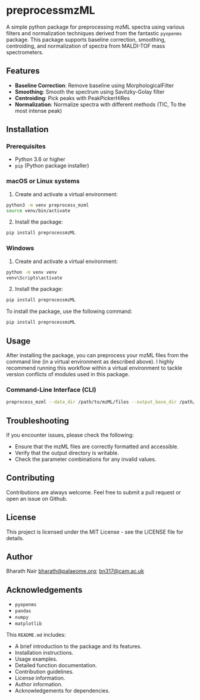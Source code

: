 # preprocessmzML

A simple python package for preprocessing mzML spectra using various filters and normalization techniques derived from the fantastic `pyopenms` package. This package supports baseline correction, smoothing, centroiding, and normalization of spectra from MALDI-TOF mass spectrometers.

## Features
- **Baseline Correction**: Remove baseline using MorphologicalFilter
- **Smoothing**: Smooth the spectrum using Savitzky-Golay filter
- **Centroiding**: Pick peaks with PeakPickerHiRes
- **Normalization**: Normalize spectra with different methods (TIC, To the most intense peak)

## Installation

### Prerequisites
- Python 3.6 or higher
- `pip` (Python package installer)

### macOS or Linux systems
1. Create and activate a virtual environment:

```bash
python3 -m venv preprocess_mzml
source venv/bin/activate
```

2. Install the package:

```bash
pip install preprocessmzML
``` 

### Windows
1. Create and activate a virtual environment:

```bash
python -m venv venv
venv\Scripts\activate
```
2. Install the package:

```bash
pip install preprocessmzML
```

To install the package, use the following command:

```bash
pip install preprocessmzML
```

## Usage

After installing the package, you can preprocess your mzML files from the command line (in a virtual environment as described above). I highly recommend running this workflow within a virtual environment to tackle version conflicts of modules used in this package.

### Command-Line Interface (CLI)
```bash
preprocess_mzml --data_dir /path/to/mzML/files --output_base_dir /path/to/output/directory
```

## Troubleshooting
If you encounter issues, please check the following:
- Ensure that the mzML files are correctly formatted and accessible.
- Verify that the output directory is writable.
- Check the parameter combinations for any invalid values.

## Contributing
Contributions are always welcome. Feel free to submit a pull request or open an issue on Github.

## License
This project is licensed under the MIT License - see the LICENSE file for details.

## Author
Bharath Nair
bharath@palaeome.org; bn317@cam.ac.uk

## Acknowledgements
- `pyopenms`
- `pandas`
- `numpy`
- `matplotlib`


This `README.md` includes:

- A brief introduction to the package and its features.
- Installation instructions.
- Usage examples.
- Detailed function documentation.
- Contribution guidelines.
- License information.
- Author information.
- Acknowledgements for dependencies.
